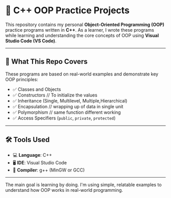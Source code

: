 # 🚀 C++ OOP Practice Projects

This repository contains my personal **Object-Oriented Programming (OOP)** practice programs written in **C++**. As a learner, 
I wrote these programs while learning and understanding the core concepts of OOP using **Visual Studio Code (VS Code)**.

---

## 📘 What This Repo Covers

These programs are based on real-world examples and demonstrate key OOP principles:

- ✅ Classes and Objects
- ✅ Constructors  // To initialize the values 
- ✅ Inheritance (Single, Multilevel, Multiple,Hierarchical)
- ✅ Encapsulation  // wrapping up of data in single unit 
- ✅ Polymorphism    // same function different working
- ✅ Access Specifiers (`public`, `private`, `protected`)

---

## 🛠 Tools Used

- 💻 **Language**: C++
- 🖥️ **IDE**: Visual Studio Code
- 🧰 **Compiler**: g++ (MinGW or GCC)

---
The main goal is learning by doing. I'm using simple, relatable examples to understand how OOP works in real-world programming.
